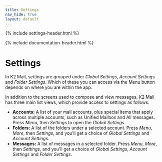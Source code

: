 ```yaml
---
title: Settings
nav_hide: true
layout: default
---
```


{% include settings-header.html %}

{% include documentation-header.html %}


# Settings

In K2 Mail, settings are grouped under *Global Settings*, *Account Settings* and *Folder Settings*. Which of these you can access via the Menu button depends on where you are within the app.

In addition to the screens used to compose and view messages, K2 Mail has three main list views, which provide access to settings as follows:

* **Accounts:** A list of your mail accounts, plus special items that apply across multiple accounts, such as Unified Mailbox and All messages. Press *Menu*, then *Settings* to open the *Global Settings*.
* **Folders:** A list of the folders under a selected account. Press *Menu*, *More*, then *Settings*, and you'll get a choice of *Global Settings* and *Account Settings*.
* **Messages:** A list of messages in a selected folder. Press *Menu*, *More*, then *Settings*, and you'll get a choice of *Global Settings*, *Account Settings* and *Folder Settings*.
